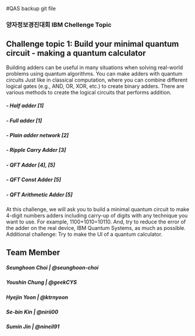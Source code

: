 #QAS backup git file

### 양자정보경진대회 IBM Chellenge Topic

## Challenge topic 1: Build your minimal quantum circuit - making a quantum calculator

Building adders can be useful in many situations when solving real-world problems 
using quantum algorithms. You can make adders with quantum circuits Just like in 
classical computation, where you can combine different logical gates (e.g., AND, OR, 
XOR, etc.) to create binary adders. There are various methods to create the logical 
circuits that performs addition. 

##### - Half adder [1] 
##### - Full adder [1]
##### - Plain adder network [2]
##### - Ripple Carry Adder [3] 
##### - QFT Adder [4], [5]
##### - QFT Const Adder [5]
##### - QFT Arithmetic Adder [5]

At this challenge, we will ask you to build a minimal quantum circuit to make 4-digit 
numbers adders including carry-up of digits with any technique you want to use. For 
example, 1100+1010=10110. And, try to reduce the error of the adder on the real 
device, IBM Quantum Systems, as much as possible. 
Additional challenge: Try to make the UI of a quantum calculator.


## Team Member
##### Seunghoon Choi | @seunghoon-choi
##### Youshin Chung | @geekCYS
##### Hyejin Yoon | @ktrnyoon
##### Se-bin Kin | @nirii00
##### Sumin Jin | @nineil91
